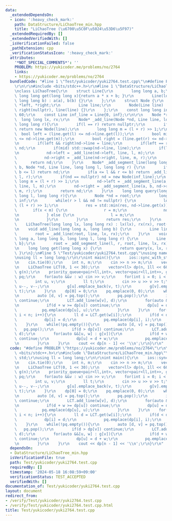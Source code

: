 ```yaml
---
data:
  _extendedDependsOn:
  - icon: ':heavy_check_mark:'
    path: DataStructure/LiChaoTree_min.hpp
    title: "LiChaoTree (\u6700\u5C0F\u5024\u53D6\u5F97)"
  _extendedRequiredBy: []
  _extendedVerifiedWith: []
  _isVerificationFailed: false
  _pathExtension: cpp
  _verificationStatusIcon: ':heavy_check_mark:'
  attributes:
    '*NOT_SPECIAL_COMMENTS*': ''
    PROBLEM: https://yukicoder.me/problems/no/2764
    links:
    - https://yukicoder.me/problems/no/2764
  bundledCode: "#line 1 \"Test/yukicoder/yuki2764.test.cpp\"\n#define PROBLEM \"https://yukicoder.me/problems/no/2764\"\
    \r\n\r\n#include <bits/stdc++.h>\r\n#line 1 \"DataStructure/LiChaoTree_min.hpp\"\
    \nclass LiChaoTree{\r\n    struct Line{\r\n        long long a, b;\r\n       \
    \ long long get(long long x){return a * x + b; }\r\n        Line(long long a,\
    \ long long b) : a(a), b(b) {}\r\n    };\r\n    struct Node {\r\n        Node\
    \ *left, *right;\r\n        Line line;\r\n        Node(Line line) : left(nullptr),\
    \ right(nullptr), line(line) {}\r\n    };\r\n    const long long inf = 1ll <<\
    \ 60;\r\n    const Line inf_line = Line{0, inf};\r\n\r\n    Node *root;\r\n  \
    \  long long lx, rx;\r\n    Node* _add_line(Node *nd, Line line, long long l,\
    \ long long r){\r\n        if(l == r) return nullptr;\r\n        if(nd == nullptr)\
    \ return new Node(line);\r\n        long long m = (l + r) >> 1;\r\n\r\n      \
    \  bool left = (line.get(l) <= nd->line.get(l));\r\n        bool mid = (line.get(m)\
    \ <= nd->line.get(m));\r\n        bool right = (line.get(r) <= nd->line.get(r));\r\
    \n        if(left && right)nd->line = line;\r\n        if(left == right)return\
    \ nd;\r\n        if(mid) std::swap(nd->line, line);\r\n        if(left != mid){\r\
    \n            nd->left = _add_line(nd->left, line, l, m);\r\n        }else{\r\n\
    \            nd->right = _add_line(nd->right, line, m, r);\r\n        }\r\n  \
    \      return nd;\r\n    }\r\n    Node* _add_segment_line(long long a, long long\
    \ b, Node *nd, Line line, long long l, long long r) {\r\n        if(r <= a ||\
    \ b <= l) return nd;\r\n        if(a <= l && r <= b) return _add_line(nd, line,\
    \ l, r);\r\n        if(nd == nullptr) nd = new Node(inf_line);\r\n        long\
    \ long m = (l + r) >> 1;\r\n        nd->left = _add_segment_line(a, b, nd->left,\
    \ line, l, m);\r\n        nd->right = _add_segment_line(a, b, nd->right, line,\
    \ m, r);\r\n        return nd;\r\n    }\r\n    long long query(long long x, long\
    \ long l, long long r){\r\n        Node *nd = root;\r\n        long long res =\
    \ inf;\r\n        while(r > l && nd != nullptr) {\r\n            long long m =\
    \ (l + r) >> 1;\r\n            res = std::min(res, nd->line.get(x));\r\n     \
    \       if(x < m) {\r\n                r = m;\r\n                nd = nd->left;\r\
    \n            } else {\r\n                l = m;\r\n                nd = nd->right;\r\
    \n            }\r\n        }\r\n        return res;\r\n    }\r\n    public:\r\n\
    \    LiChaoTree(long long lx, long long rx) : lx(lx), rx(rx), root(nullptr) {}\r\
    \n    void add_line(long long a, long long b) {\r\n        Line line(a, b);\r\n\
    \        root = _add_line(root, line, lx, rx);\r\n    }\r\n    void add_segment_line(long\
    \ long a, long long b, long long l, long long r) {\r\n        Line line = Line{a,\
    \ b};\r\n        root = _add_segment_line(l, r, root, line, lx, rx);\r\n    }\r\
    \n    long long get(long long x) {\r\n        return query(x, lx, rx);\r\n   \
    \ }\r\n};\n#line 5 \"Test/yukicoder/yuki2764.test.cpp\"\nusing namespace std;\r\
    \nusing ll = long long;\r\n\r\nint main(){\r\n    ios::sync_with_stdio(false);\r\
    \n    cin.tie(0);\r\n    int n, m;\r\n    cin >> n >> m;\r\n    vector<int> w(n);\r\
    \n    LiChaoTree LCT(0, 1 << 30);\r\n    vector<ll> dp(n, 1ll << 60);\r\n    vector<vector<pair<int,ll>>>\
    \ g(n);\r\n    priority_queue<pair<ll,int>, vector<pair<ll,int>>, greater<pair<ll,int>>>\
    \ pq;\r\n    for(auto &&v : w) cin >> v;\r\n    for(int i = 0; i < m; i++){\r\n\
    \        int u, v;\r\n        ll t;\r\n        cin >> u >> v >> t;\r\n       \
    \ u--, v--;\r\n        g[u].emplace_back(v, t);\r\n        g[v].emplace_back(u,\
    \ t);\r\n    }\r\n    dp[0] = 0;\r\n    pq.emplace(0, 0);\r\n    while(!pq.empty()){\r\
    \n        auto [d, v] = pq.top();\r\n        pq.pop();\r\n        if(d > dp[v])\
    \ continue;\r\n        LCT.add_line(w[v], d);\r\n        for(auto &&[u, w] : g[v]){\r\
    \n            if(d + w >= dp[u]) continue;\r\n            dp[u] = d + w;\r\n \
    \           pq.emplace(dp[u], u);\r\n        }\r\n    }\r\n    for(int i = 0;\
    \ i < n; i++){\r\n        ll d = LCT.get(w[i]);\r\n        if(d < dp[i]){\r\n\
    \            dp[i] = d;\r\n            pq.emplace(dp[i], i);\r\n        }\r\n\
    \    }\r\n    while(!pq.empty()){\r\n        auto [d, v] = pq.top();\r\n     \
    \   pq.pop();\r\n        if(d > dp[v]) continue;\r\n        LCT.add_line(w[v],\
    \ d);\r\n        for(auto &&[u, w] : g[v]){\r\n            if(d + w >= dp[u])\
    \ continue;\r\n            dp[u] = d + w;\r\n            pq.emplace(dp[u], u);\r\
    \n        }\r\n    }\r\n    cout << dp[n - 1] << '\\n';\r\n}\r\n"
  code: "#define PROBLEM \"https://yukicoder.me/problems/no/2764\"\r\n\r\n#include\
    \ <bits/stdc++.h>\r\n#include \"DataStructure/LiChaoTree_min.hpp\"\r\nusing namespace\
    \ std;\r\nusing ll = long long;\r\n\r\nint main(){\r\n    ios::sync_with_stdio(false);\r\
    \n    cin.tie(0);\r\n    int n, m;\r\n    cin >> n >> m;\r\n    vector<int> w(n);\r\
    \n    LiChaoTree LCT(0, 1 << 30);\r\n    vector<ll> dp(n, 1ll << 60);\r\n    vector<vector<pair<int,ll>>>\
    \ g(n);\r\n    priority_queue<pair<ll,int>, vector<pair<ll,int>>, greater<pair<ll,int>>>\
    \ pq;\r\n    for(auto &&v : w) cin >> v;\r\n    for(int i = 0; i < m; i++){\r\n\
    \        int u, v;\r\n        ll t;\r\n        cin >> u >> v >> t;\r\n       \
    \ u--, v--;\r\n        g[u].emplace_back(v, t);\r\n        g[v].emplace_back(u,\
    \ t);\r\n    }\r\n    dp[0] = 0;\r\n    pq.emplace(0, 0);\r\n    while(!pq.empty()){\r\
    \n        auto [d, v] = pq.top();\r\n        pq.pop();\r\n        if(d > dp[v])\
    \ continue;\r\n        LCT.add_line(w[v], d);\r\n        for(auto &&[u, w] : g[v]){\r\
    \n            if(d + w >= dp[u]) continue;\r\n            dp[u] = d + w;\r\n \
    \           pq.emplace(dp[u], u);\r\n        }\r\n    }\r\n    for(int i = 0;\
    \ i < n; i++){\r\n        ll d = LCT.get(w[i]);\r\n        if(d < dp[i]){\r\n\
    \            dp[i] = d;\r\n            pq.emplace(dp[i], i);\r\n        }\r\n\
    \    }\r\n    while(!pq.empty()){\r\n        auto [d, v] = pq.top();\r\n     \
    \   pq.pop();\r\n        if(d > dp[v]) continue;\r\n        LCT.add_line(w[v],\
    \ d);\r\n        for(auto &&[u, w] : g[v]){\r\n            if(d + w >= dp[u])\
    \ continue;\r\n            dp[u] = d + w;\r\n            pq.emplace(dp[u], u);\r\
    \n        }\r\n    }\r\n    cout << dp[n - 1] << '\\n';\r\n}\r\n"
  dependsOn:
  - DataStructure/LiChaoTree_min.hpp
  isVerificationFile: true
  path: Test/yukicoder/yuki2764.test.cpp
  requiredBy: []
  timestamp: '2024-05-18 16:08:59+09:00'
  verificationStatus: TEST_ACCEPTED
  verifiedWith: []
documentation_of: Test/yukicoder/yuki2764.test.cpp
layout: document
redirect_from:
- /verify/Test/yukicoder/yuki2764.test.cpp
- /verify/Test/yukicoder/yuki2764.test.cpp.html
title: Test/yukicoder/yuki2764.test.cpp
---
```

